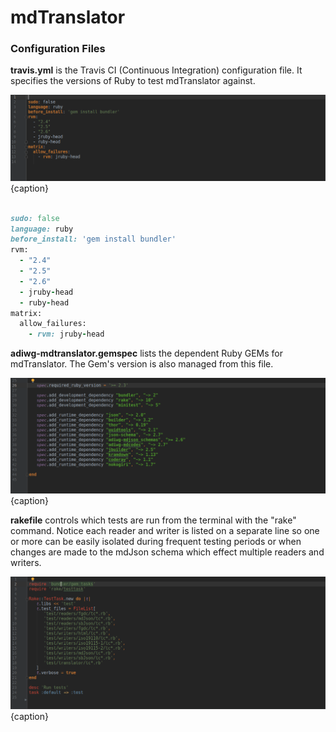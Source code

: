 # mdTranslator

### Configuration Files

__travis.yml__ is the Travis CI (Continuous Integration) configuration file.  It specifies the versions of Ruby to test mdTranslator against. 

![Travis CI File](/assets/mdTranslator/travis.png){caption}
````ruby

sudo: false
language: ruby
before_install: 'gem install bundler'
rvm:
  - "2.4"
  - "2.5"
  - "2.6"
  - jruby-head
  - ruby-head
matrix:
  allow_failures:
    - rvm: jruby-head

````

__adiwg-mdtranslator.gemspec__ lists the dependent Ruby GEMs for mdTranslator.  The Gem's version is also managed from this file. 

![Gemspec File](/assets/mdTranslator/gemspec.png){caption}

__rakefile__ controls which tests are run from the terminal with the "rake" command.  Notice each reader and writer is listed on a separate line so one or more can be easily isolated during frequent testing periods or when changes are made to the mdJson schema which effect multiple readers and writers.  

![Gemspec File](/assets/mdTranslator/rakefile.png){caption}
